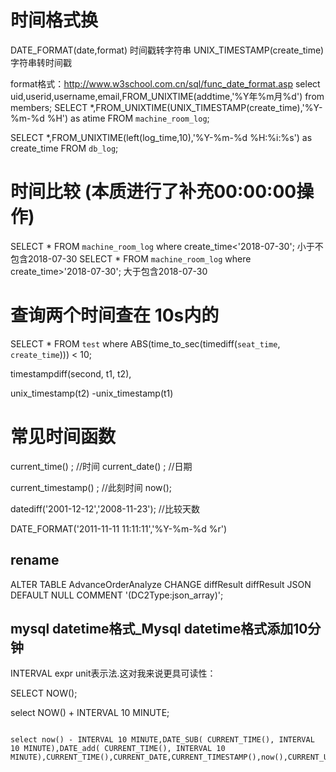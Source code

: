 # 时间格式换  

DATE_FORMAT(date,format)  时间戳转字符串
UNIX_TIMESTAMP(create_time)  字符串转时间戳

format格式：http://www.w3school.com.cn/sql/func_date_format.asp
select uid,userid,username,email,FROM_UNIXTIME(addtime,'%Y年%m月%d') from members;
SELECT *,FROM_UNIXTIME(UNIX_TIMESTAMP(create_time),'%Y-%m-%d %H') as atime FROM `machine_room_log`;

SELECT *,FROM_UNIXTIME(left(log_time,10),'%Y-%m-%d %H:%i:%s') as create_time FROM `db_log`;


# 时间比较 (本质进行了补充00:00:00操作)
SELECT * FROM `machine_room_log` where create_time<'2018-07-30';
小于不包含2018-07-30
SELECT * FROM `machine_room_log` where create_time>'2018-07-30';
大于包含2018-07-30 


# 查询两个时间查在 10s内的 

SELECT * FROM `test` where ABS(time_to_sec(timediff(`seat_time`, `create_time`))) < 10;

timestampdiff(second, t1, t2),

unix_timestamp(t2) -unix_timestamp(t1)



# 常见时间函数

current_time() ; //时间 
current_date() ; //日期

current_timestamp() ;  //此刻时间 
now();

datediff('2001-12-12','2008-11-23'); //比较天数

DATE_FORMAT('2011-11-11 11:11:11','%Y-%m-%d %r')


## rename

ALTER TABLE AdvanceOrderAnalyze CHANGE diffResult diffResult JSON DEFAULT NULL COMMENT '(DC2Type:json_array)';


## mysql datetime格式_Mysql datetime格式添加10分钟

INTERVAL expr unit表示法.这对我来说更具可读性：

SELECT NOW();

select NOW() + INTERVAL 10 MINUTE;

```text

select now() - INTERVAL 10 MINUTE,DATE_SUB( CURRENT_TIME(), INTERVAL 10 MINUTE),DATE_add( CURRENT_TIME(), INTERVAL 10 MINUTE),CURRENT_TIME(),CURRENT_DATE,CURRENT_TIMESTAMP(),now(),CURRENT_USER();
```